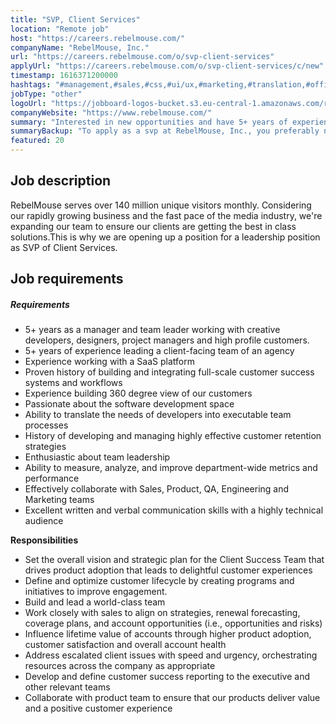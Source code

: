 ```yaml
---
title: "SVP, Client Services"
location: "Remote job"
host: "https://careers.rebelmouse.com/"
companyName: "RebelMouse, Inc."
url: "https://careers.rebelmouse.com/o/svp-client-services"
applyUrl: "https://careers.rebelmouse.com/o/svp-client-services/c/new"
timestamp: 1616371200000
hashtags: "#management,#sales,#css,#ui/ux,#marketing,#translation,#office,#optimization"
jobType: "other"
logoUrl: "https://jobboard-logos-bucket.s3.eu-central-1.amazonaws.com/rebelmouse-inc-"
companyWebsite: "https://www.rebelmouse.com/"
summary: "Interested in new opportunities and have 5+ years of experience leading a client-facing team of an agency? RebelMouse, Inc. has a job opening for a svp."
summaryBackup: "To apply as a svp at RebelMouse, Inc., you preferably need to have some knowledge of: #management, #sales, #css."
featured: 20
---
```


## Job description

RebelMouse serves over 140 million unique visitors monthly. Considering our rapidly growing business and the fast pace of the media industry, we're expanding our team to ensure our clients are getting the best in class solutions.This is why we are opening up a position for a leadership position as SVP of Client Services.

## Job requirements

##### **Requirements**

*   5+ years as a manager and team leader working with creative developers, designers, project managers and high profile customers.
*   5+ years of experience leading a client-facing team of an agency
*   Experience working with a SaaS platform
*   Proven history of building and integrating full-scale customer success systems and workflows
*   Experience building 360 degree view of our customers
*   Passionate about the software development space
*   Ability to translate the needs of developers into executable team processes
*   History of developing and managing highly effective customer retention strategies
*   Enthusiastic about team leadership
*   Ability to measure, analyze, and improve department-wide metrics and performance
*   Effectively collaborate with Sales, Product, QA, Engineering and Marketing teams
*   Excellent written and verbal communication skills with a highly technical audience

**Responsibilities**

*   Set the overall vision and strategic plan for the Client Success Team that drives product adoption that leads to delightful customer experiences
*   Define and optimize customer lifecycle by creating programs and initiatives to improve engagement.
*   Build and lead a world-class team
*   Work closely with sales to align on strategies, renewal forecasting, coverage plans, and account opportunities (i.e., opportunities and risks)
*   Influence lifetime value of accounts through higher product adoption, customer satisfaction and overall account health
*   Address escalated client issues with speed and urgency, orchestrating resources across the company as appropriate
*   Develop and define customer success reporting to the executive and other relevant teams
*   Collaborate with product team to ensure that our products deliver value and a positive customer experience
